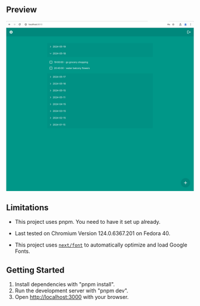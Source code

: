 ## Preview

![Preview](preview.jpg?raw=true "Preview")

## Limitations
- This project uses pnpm. You need to have it set up already.

- Last tested on Chromium Version 124.0.6367.201 on Fedora 40.

- This project uses [`next/font`](https://nextjs.org/docs/basic-features/font-optimization) to automatically optimize and load Google Fonts.

## Getting Started
1. Install dependencies with "pnpm install".
2. Run the development server with "pnpm dev".
3. Open [http://localhost:3000](http://localhost:3000) with your browser.
